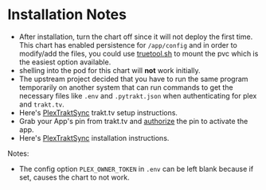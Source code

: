 # Installation Notes

- After installation, turn the chart off since it will not deploy the first time. This chart has enabled persistence for `/app/config` and in order to modify/add the files, you could use [truetool.sh](https://github.com/truecharts/truetool) to mount the pvc which is the easiest option available.
- shelling into the pod for this chart will **not** work initially.
- The upstream project decided that you have to run the same program temporarily on another system that can run commands to get the necessary files like `.env` and `.pytrakt.json` when authenticating for plex and `trakt.tv`.
- Here's [PlexTraktSync](https://github.com/Taxel/PlexTraktSync#setup) trakt.tv setup instructions.
- Grab your App's pin from trakt.tv and [authorize](https://trakt.tv/activate/authorize) the pin to activate the app.
- Here's [PlexTraktSync](https://github.com/Taxel/PlexTraktSync#installation) installation instructions.

Notes:

- The config option `PLEX_OWNER_TOKEN` in `.env` can be left blank because if set, causes the chart to not work.
